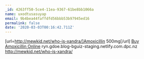```yaml
---
_id: 4263ff50-5ce4-11ea-9367-61be8bb1066a
name: uxodtusasuyap
email: 9b4bea44faffdfd56bbb53b97945ed16
permalink: false
date: '2020-03-03T00:16:42.711Z'
---
```

[url=http://mewkid.net/who-is-xandra/]Amoxicillin 500mg[/url] <a href="http://mewkid.net/who-is-xandra/">Buy Amoxicillin Online</a> ryn.gdoe.blog-bguiz-staging.netlify.com.dpc.nz http://mewkid.net/who-is-xandra/
